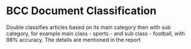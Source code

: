 # BCC Document Classification
Double classifies articles based on its main category then with sub category, for example main class - sports - and sub class - football, with 98% accuracy.
The details are mentioned in the report
